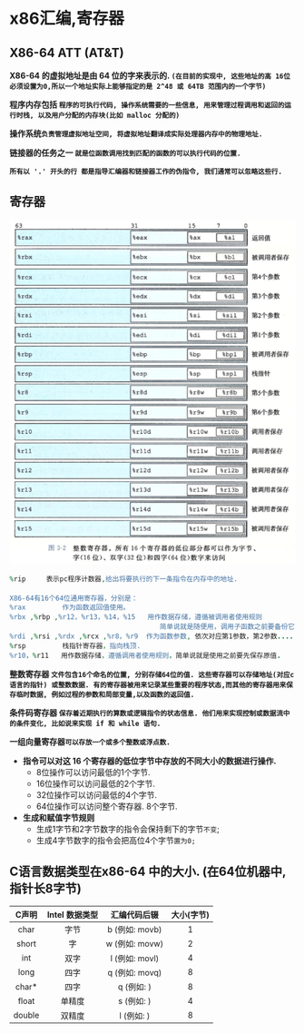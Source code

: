 # x86汇编,寄存器

##  X86-64   ATT \(AT&T\)

**X86-64 的虚拟地址是由 64 位的字来表示的. `(在目前的实现中, 这些地址的高 16位必须设置为0,所以一个地址实际上能够指定的是 2^48 或 64TB 范围内的一个字节)`**

**程序内存包括 `程序的可执行代码, 操作系统需要的一些信息, 用来管理过程调用和返回的运行时栈, 以及用户分配的内存块(比如 malloc 分配的)`**

**操作系统`负责管理虚拟地址空间, 将虚拟地址翻译成实际处理器内存中的物理地址.`** 

**链接器的任务之一 `就是位函数调用找到匹配的函数的可以执行代码的位置.`**

**`所有以 '.' 开头的行 都是指导汇编器和链接器工作的伪指令, 我们通常可以忽略这些行.`**

## 寄存器

![16&#x4E2A;&#x901A;&#x7528;&#x5BC4;&#x5B58;&#x5668;](../.gitbook/assets/ji-cun-qi.png)

```ruby
%rip     表示pc程序计数器,给出将要执行的下一条指令在内存中的地址.

X86-64有16个64位通用寄存器，分别是：
%rax         作为函数返回值使用。
%rbx ,%rbp ,%r12，%r13，%14，%15   用作数据存储，遵循被调用者使用规则
                                     简单说就是随便用，调用子函数之前要备份它，以防他被修改
%rdi ,%rsi ,%rdx ,%rcx ,%r8，%r9  作为函数参数, 依次对应第1参数，第2参数....
%rsp         栈指针寄存器，指向栈顶.
%r10，%r11   用作数据存储，遵循调用者使用规则，简单说就是使用之前要先保存原值.
```

**整数寄存器 `文件包含16个命名的位置, 分别存储64位的值. 这些寄存器可以存储地址(对应c语言的指针) 或整数数据. 有的寄存器被用来记录某些重要的程序状态,而其他的寄存器用来保存临时数据, 例如过程的参数和局部变量,以及函数的返回值.`**

**条件码寄存器 `保存着近期执行的算数或逻辑指令的状态信息. 他们用来实现控制或数据流中的条件变化, 比如说来实现 if 和 while 语句.`**

**一组向量寄存器`可以存放一个或多个整数或浮点数.`**

* **指令可以对这 16 个寄存器的低位字节中存放的不同大小的数据进行操作.**
  * 8位操作可以访问最低的1个字节.
  * 16位操作可以访问最低的2个字节.
  * 32位操作可以访问最低的4个字节.
  * 64位操作可以访问整个寄存器. 8个字节.
* **生成和赋值字节规则**
  * 生成1字节和2字节数字的指令会保持剩下的字节`不变`;
  * 生成4字节数字的指令会把高位4个字节`置为0;`

## C语言数据类型在x86-64 中的大小.  \(在64位机器中,指针长8字节\)

| C声明 | Intel 数据类型 | 汇编代码后辍 | 大小\(字节\) |
| :---: | :---: | :---: | :---: |
| char | 字节 | b  \(例如: movb\) | 1 |
| short | 字 | w  \(例如: movw\) | 2 |
| int | 双字 | l  \(例如: movl\) | 4 |
| long | 四字 | q  \(例如: movq\) | 8 |
| char\* | 四字 | q  \(例如: \) | 8 |
| float | 单精度 | s  \(例如: \) | 4 |
| double | 双精度 | l  \(例如: \) | 8 |



